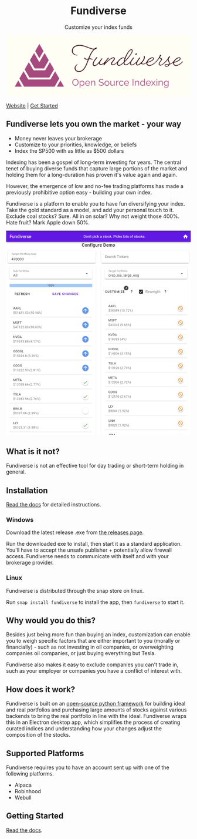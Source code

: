<h1 align="center">Fundiverse</h1>
<p align="center">
Customize your index funds
</p>

![Logo](https://github.com/greenmtnboy/fundiverse/blob/main/media/logo-png.png)

[Website](https://fundiverse.dev/) | [Get Started](https://fundiverse.dev/install/) 

## Fundiverse lets you own the market - your way

- Money never leaves your brokerage
- Customize to your priorities, knowledge, or beliefs
- Index the SP500 with as little as $500 dollars

Indexing has been a gospel of long-term investing for years. The central tenet of buying diverse funds that capture large portions of the market and holding them for a long-duration has proven it's value again and again.

However, the emergence of low and no-fee trading platforms has made a previously prohibitive option easy - building your own index. 

Fundiverse is a platform to enable you to have fun diversifying your index. Take the gold standard as a model, and add your personal touch to it. Exclude coal stocks? Sure. All in on solar? Why not weight those 400%. Hate fruit? Mark Apple down 50%.

![UI Preview](https://github.com/greenmtnboy/fundiverse/blob/main/media/fundiverse_new.png)

## What is it not?
Fundiverse is not an effective tool for day trading or short-term holding in general.

## Installation

[Read the docs](https://fundiverse.dev/install/) for detailed instructions. 

### Windows

Download the latest release .exe from [the releases page](https://github.com/greenmtnboy/fundiverse/releases).

Run the downloaded exe to install, then start it as a standard application. You'll have to accept the unsafe publisher + potentially allow firewall access. Fundiverse needs to communicate with itself and with your brokerage provider. 

### Linux

Fundiverse is distributed through the snap store on linux. 

Run `snap install fundiverse` to install the app, then `fundiverse` to start it.

## Why would you do this?
Besides just being more fun than buying an index, customization can enable you to weigh specific factors that are either important to you (morally or financially) - such as not investing in oil companies, or overweighting companies oil companies, or just buying everything but Tesla. 

Fundiverse also makes it easy to exclude companies you can't trade in, such as your employer or companies you have a conflict of interest with. 

## How does it work?

Fundiverse is built on an [open-source python framework](https://github.com/greenmtnboy/py-portfolio-index) for building ideal and real portfolios and purchasing large amounts of stocks against various backends to bring the real portfolio in line with the ideal. Fundiverse wraps this in an Electron desktop app, which simplifies the process of creating curated indices and understanding how your changes adjust the composition of the stocks. 

## Supported Platforms
Fundiverse requires you to have an account sent up with one of the following platforms.

- Alpaca
- Robinhood
- Webull

## Getting Started

[Read the docs](https://fundiverse.dev/install/).

